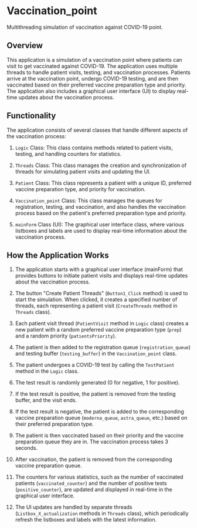 # Vaccination_point
Multithreading simulation of vaccination against COVID-19 point.

## Overview

This application is a simulation of a vaccination point where patients can visit to get vaccinated against COVID-19. The application uses multiple threads to handle patient visits, testing, and vaccination processes. Patients arrive at the vaccination point, undergo COVID-19 testing, and are then vaccinated based on their preferred vaccine preparation type and priority. The application also includes a graphical user interface (UI) to display real-time updates about the vaccination process.

## Functionality

The application consists of several classes that handle different aspects of the vaccination process:

1. `Logic` Class: This class contains methods related to patient visits, testing, and handling counters for statistics.

2. `Threads` Class: This class manages the creation and synchronization of threads for simulating patient visits and updating the UI.

3. `Patient` Class: This class represents a patient with a unique ID, preferred vaccine preparation type, and priority for vaccination.

4. `Vaccination_point` Class: This class manages the queues for registration, testing, and vaccination, and also handles the vaccination process based on the patient's preferred preparation type and priority.

5. `mainForm` Class (UI): The graphical user interface class, where various listboxes and labels are used to display real-time information about the vaccination process.

## How the Application Works

1. The application starts with a graphical user interface (mainForm) that provides buttons to initiate patient visits and displays real-time updates about the vaccination process.

2. The button "Create Patient Threads" (`Button1_Click` method) is used to start the simulation. When clicked, it creates a specified number of threads, each representing a patient visit (`CreateThreads` method in `Threads` class).

3. Each patient visit thread (`PatientVisit` method in `Logic` class) creates a new patient with a random preferred vaccine preparation type (`prep`) and a random priority (`patientsPriority`).

4. The patient is then added to the registration queue (`registration_queue`) and testing buffer (`testing_buffer`) in the `Vaccination_point` class.

5. The patient undergoes a COVID-19 test by calling the `TestPatient` method in the `Logic` class.

6. The test result is randomly generated (0 for negative, 1 for positive).

7. If the test result is positive, the patient is removed from the testing buffer, and the visit ends.

8. If the test result is negative, the patient is added to the corresponding vaccine preparation queue (`moderna_queue`, `astra_queue`, etc.) based on their preferred preparation type.

9. The patient is then vaccinated based on their priority and the vaccine preparation queue they are in. The vaccination process takes 3 seconds.

10. After vaccination, the patient is removed from the corresponding vaccine preparation queue.

11. The counters for various statistics, such as the number of vaccinated patients (`vaccinated_counter`) and the number of positive tests (`positive_counter`), are updated and displayed in real-time in the graphical user interface.

12. The UI updates are handled by separate threads (`Listbox_X_actualization` methods in `Threads` class), which periodically refresh the listboxes and labels with the latest information.
